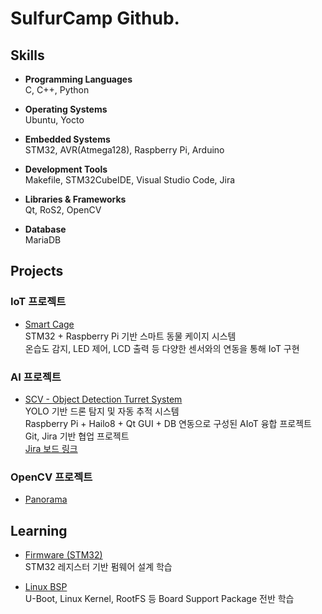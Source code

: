 # SulfurCamp Github.

## Skills

- **Programming Languages**  
  C, C++, Python

- **Operating Systems**  
  Ubuntu, Yocto

- **Embedded Systems**  
  STM32, AVR(Atmega128), Raspberry Pi, Arduino

- **Development Tools**  
  Makefile, STM32CubeIDE, Visual Studio Code, Jira

- **Libraries & Frameworks**  
  Qt, RoS2, OpenCV

- **Database**  
  MariaDB

## Projects

### IoT 프로젝트

- [Smart Cage](https://github.com/SulfurCamp/Intel_Mini_Project_SmartCage)  
  STM32 + Raspberry Pi 기반 스마트 동물 케이지 시스템  
  온습도 감지, LED 제어, LCD 출력 등 다양한 센서와의 연동을 통해 IoT 구현

### AI 프로젝트

- [SCV - Object Detection Turret System](https://github.com/SulfurCamp/Intel_AI_Project_Team02)  
  YOLO 기반 드론 탐지 및 자동 추적 시스템  
  Raspberry Pi + Hailo8 + Qt GUI + DB 연동으로 구성된 AIoT 융합 프로젝트  
  Git, Jira 기반 협업 프로젝트  
  [Jira 보드 링크](https://jalerx6809-1756803384052.atlassian.net/jira/software/projects/CRM/boards/1)

### OpenCV 프로젝트
- [Panorama](https://github.com/SulfurCamp/Intel_OpenCV_Project_Team2)  

## Learning

- [Firmware (STM32)](https://github.com/jeong7231/intel7_review_study/tree/SulfurCamp/2nd_week/SulfurCamp)  
  STM32 레지스터 기반 펌웨어 설계 학습

- [Linux BSP](https://github.com/jeong7231/linux_bsp/tree/main)  
  U-Boot, Linux Kernel, RootFS 등 Board Support Package 전반 학습
